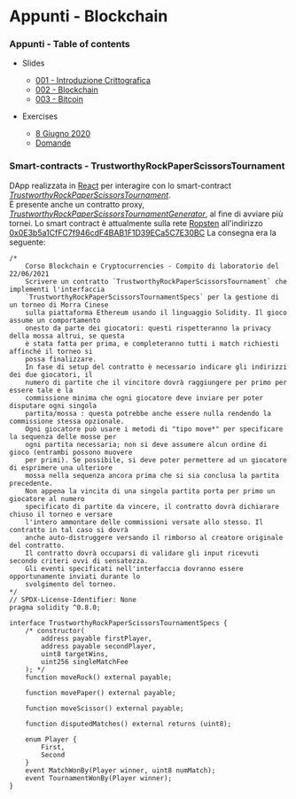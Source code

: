 # Appunti - Blockchain

### Appunti - Table of contents

- Slides

  - [001 - Introduzione Crittografica](./appunti/001%20-%20Introduzione%20crittografica.md)
  - [002 - Blockchain](./appunti/002%20-%20Blockchain.md)
  - [003 - Bitcoin](./appunti/003%20-%20Bitcoin.md)

- Exercises
  - [8 Giugno 2020](./appunti/Es%20-%208%20Giugno%202020.md)
  - [Domande](./appunti/Es%20-%20Domande.md)

### Smart-contracts - TrustworthyRockPaperScissorsTournament

DApp realizzata in [React](https://reactjs.org/) per interagire con lo smart-contract [_TrustworthyRockPaperScissorsTournament_](./smart-contracts/contracts/contracts/TrustworthyRockPaperScissorsTournament.sol).  
È presente anche un contratto proxy, [_TrustworthyRockPaperScissorsTournamentGenerator_](./smart-contracts/contracts/contracts/TrustworthyRockPaperScissorsTournamentGenerator.sol), al fine di avviare più tornei. Lo smart contract è attualmente sulla rete [Ropsten](https://ropsten.etherscan.io/) all'indirizzo [0x0E3b5a1CfFC7f946cdF4BAB1F1D39ECa5C7E30BC](https://ropsten.etherscan.io/address/0x0E3b5a1CfFC7f946cdF4BAB1F1D39ECa5C7E30BC)
La consegna era la seguente:

```solidity
/*
    Corso Blockchain e Cryptocurrencies - Compito di laboratorio del 22/06/2021
    Scrivere un contratto `TrustworthyRockPaperScissorsTournament` che implementi l'interfaccia
    `TrustworthyRockPaperScissorsTournamentSpecs` per la gestione di un torneo di Morra Cinese
    sulla piattaforma Ethereum usando il linguaggio Solidity. Il gioco assume un comportamento
    onesto da parte dei giocatori: questi rispetteranno la privacy della mossa altrui, se questa
    è stata fatta per prima, e completeranno tutti i match richiesti affinché il torneo si
    possa finalizzare.
    In fase di setup del contratto è necessario indicare gli indirizzi dei due giocatori, il
    numero di partite che il vincitore dovrà raggiungere per primo per essere tale e la
    commissione minima che ogni giocatore deve inviare per poter disputare ogni singola
    partita/mossa : questa potrebbe anche essere nulla rendendo la commissione stessa opzionale.
    Ogni giocatore può usare i metodi di "tipo move*" per specificare la sequenza delle mosse per
    ogni partita necessaria; non si deve assumere alcun ordine di gioco (entrambi possono muovere
    per primi). Se possibile, si deve poter permettere ad un giocatore di esprimere una ulteriore
    mossa nella sequenza ancora prima che si sia conclusa la partita precedente.
    Non appena la vincita di una singola partita porta per primo un giocatore al numero
    specificato di partite da vincere, il contratto dovrà dichiarare chiuso il torneo e versare
    l'intero ammontare delle commissioni versate allo stesso. Il contratto in tal caso si dovrà
    anche auto-distruggere versando il rimborso al creatore originale del contratto.
    Il contratto dovrà occuparsi di validare gli input ricevuti secondo criteri ovvi di sensatezza.
    Gli eventi specificati nell'interfaccia dovranno essere opportunamente inviati durante lo
    svolgimento del torneo.
*/
// SPDX-License-Identifier: None
pragma solidity ^0.8.0;

interface TrustworthyRockPaperScissorsTournamentSpecs {
    /* constructor(
        address payable firstPlayer,
        address payable secondPlayer,
        uint8 targetWins,
        uint256 singleMatchFee
    ); */
    function moveRock() external payable;

    function movePaper() external payable;

    function moveScissor() external payable;

    function disputedMatches() external returns (uint8);

    enum Player {
        First,
        Second
    }
    event MatchWonBy(Player winner, uint8 numMatch);
    event TournamentWonBy(Player winner);
}
```
